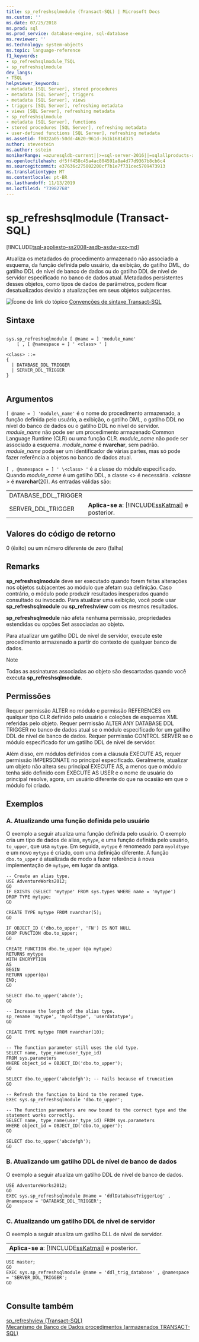 ```yaml
---
title: sp_refreshsqlmodule (Transact-SQL) | Microsoft Docs
ms.custom: ''
ms.date: 07/25/2018
ms.prod: sql
ms.prod_service: database-engine, sql-database
ms.reviewer: ''
ms.technology: system-objects
ms.topic: language-reference
f1_keywords:
- sp_refreshsqlmodule_TSQL
- sp_refreshsqlmodule
dev_langs:
- TSQL
helpviewer_keywords:
- metadata [SQL Server], stored procedures
- metadata [SQL Server], triggers
- metadata [SQL Server], views
- triggers [SQL Server], refreshing metadata
- views [SQL Server], refreshing metadata
- sp_refreshsqlmodule
- metadata [SQL Server], functions
- stored procedures [SQL Server], refreshing metadata
- user-defined functions [SQL Server], refreshing metadata
ms.assetid: f0022a05-50dd-4620-961d-361b1681d375
author: stevestein
ms.author: sstein
monikerRange: =azuresqldb-current||>=sql-server-2016||=sqlallproducts-allversions||>=sql-server-linux-2017||=azuresqldb-mi-current
ms.openlocfilehash: df5ff458c45a4ac804591a8a4d77d9367b8cb6c4
ms.sourcegitcommit: e37636c275002200cf7b1e7f731cec5709473913
ms.translationtype: MT
ms.contentlocale: pt-BR
ms.lasthandoff: 11/13/2019
ms.locfileid: "73982768"
---
```

# <a name="sp_refreshsqlmodule-transact-sql"></a>sp_refreshsqlmodule (Transact-SQL)
[!INCLUDE[tsql-appliesto-ss2008-asdb-asdw-xxx-md](../../includes/tsql-appliesto-ss2008-asdb-asdw-xxx-md.md)]

  Atualiza os metadados do procedimento armazenado não associado a esquema, da função definida pelo usuário, da exibição, do gatilho DML, do gatilho DDL de nível de banco de dados ou do gatilho DDL de nível de servidor especificado no banco de dados atual. Metadados persistentes desses objetos, como tipos de dados de parâmetros, podem ficar desatualizados devido a atualizações em seus objetos subjacentes.
  
 ![Ícone de link do tópico](../../database-engine/configure-windows/media/topic-link.gif "Ícone de link do tópico") [Convenções de sintaxe Transact-SQL](../../t-sql/language-elements/transact-sql-syntax-conventions-transact-sql.md)  
  
## <a name="syntax"></a>Sintaxe  
  
```  
  
sys.sp_refreshsqlmodule [ @name = ] 'module_name'   
    [ , [ @namespace = ] ' <class> ' ]  
  
<class> ::=  
{  
  | DATABASE_DDL_TRIGGER  
  | SERVER_DDL_TRIGGER  
}  
  
```  
  
## <a name="arguments"></a>Argumentos  
`[ @name = ] 'module\_name'` é o nome do procedimento armazenado, a função definida pelo usuário, a exibição, o gatilho DML, o gatilho DDL no nível do banco de dados ou o gatilho DDL no nível do servidor. *module_name* não pode ser um procedimento armazenado Common Language Runtime (CLR) ou uma função CLR. *module_name* não pode ser associado a esquema. *module_name* é **nvarchar**, sem padrão. *module_name* pode ser um identificador de várias partes, mas só pode fazer referência a objetos no banco de dados atual.  
  
`[ , @namespace = ] ' \<class> '` é a classe do módulo especificado. Quando *module_name* é um gatilho DDL, a classe \<> é necessária. *\<classe >* é **nvarchar**(20). As entradas válidas são:  
  
|||  
|-|-|  
|DATABASE_DDL_TRIGGER||  
|SERVER_DDL_TRIGGER|**Aplica-se a**: [!INCLUDE[ssKatmai](../../includes/sskatmai-md.md)] e posterior.|  
  
## <a name="return-code-values"></a>Valores do código de retorno  
 0 (êxito) ou um número diferente de zero (falha)  
  
## <a name="remarks"></a>Remarks  
 **sp_refreshsqlmodule** deve ser executado quando forem feitas alterações nos objetos subjacentes ao módulo que afetam sua definição. Caso contrário, o módulo pode produzir resultados inesperados quando consultado ou invocado. Para atualizar uma exibição, você pode usar **sp_refreshsqlmodule** ou **sp_refreshview** com os mesmos resultados.  
  
 **sp_refreshsqlmodule** não afeta nenhuma permissão, propriedades estendidas ou opções Set associadas ao objeto.  
  
 Para atualizar um gatilho DDL de nível de servidor, execute este procedimento armazenado a partir do contexto de qualquer banco de dados.  
  
> [!NOTE]  
>  Todas as assinaturas associadas ao objeto são descartadas quando você executa **sp_refreshsqlmodule**.  
  
## <a name="permissions"></a>Permissões  
 Requer permissão ALTER no módulo e permissão REFERENCES em qualquer tipo CLR definido pelo usuário e coleções de esquemas XML referidas pelo objeto. Requer permissão ALTER ANY DATABASE DDL TRIGGER no banco de dados atual se o módulo especificado for um gatilho DDL de nível de banco de dados. Requer permissão CONTROL SERVER se o módulo especificado for um gatilho DDL de nível de servidor.  
  
 Além disso, em módulos definidos com a cláusula EXECUTE AS, requer permissão IMPERSONATE no principal especificado. Geralmente, atualizar um objeto não altera seu principal EXECUTE AS, a menos que o módulo tenha sido definido com EXECUTE AS USER e o nome de usuário do principal resolve, agora, um usuário diferente do que na ocasião em que o módulo foi criado.  
  
## <a name="examples"></a>Exemplos  
  
### <a name="a-refreshing-a-user-defined-function"></a>A. Atualizando uma função definida pelo usuário  
 O exemplo a seguir atualiza uma função definida pelo usuário. O exemplo cria um tipo de dados de alias, `mytype`, e uma função definida pelo usuário, `to_upper`, que usa `mytype`. Em seguida, `mytype` é renomeado para `myoldtype` e um novo `mytype` é criado, com uma definição diferente. A função `dbo.to_upper` é atualizada de modo a fazer referência à nova implementação de `mytype`, em lugar da antiga.  
  
```  
-- Create an alias type.  
USE AdventureWorks2012;  
GO  
IF EXISTS (SELECT 'mytype' FROM sys.types WHERE name = 'mytype')  
DROP TYPE mytype;  
GO  
  
CREATE TYPE mytype FROM nvarchar(5);  
GO  
  
IF OBJECT_ID ('dbo.to_upper', 'FN') IS NOT NULL  
DROP FUNCTION dbo.to_upper;  
GO  
  
CREATE FUNCTION dbo.to_upper (@a mytype)  
RETURNS mytype  
WITH ENCRYPTION  
AS  
BEGIN  
RETURN upper(@a)  
END;  
GO  
  
SELECT dbo.to_upper('abcde');  
GO  
  
-- Increase the length of the alias type.  
sp_rename 'mytype', 'myoldtype', 'userdatatype';  
GO  
  
CREATE TYPE mytype FROM nvarchar(10);  
GO  
  
-- The function parameter still uses the old type.  
SELECT name, type_name(user_type_id)   
FROM sys.parameters   
WHERE object_id = OBJECT_ID('dbo.to_upper');  
GO  
  
SELECT dbo.to_upper('abcdefgh'); -- Fails because of truncation  
GO  
  
-- Refresh the function to bind to the renamed type.  
EXEC sys.sp_refreshsqlmodule 'dbo.to_upper';  
  
-- The function parameters are now bound to the correct type and the statement works correctly.  
SELECT name, type_name(user_type_id) FROM sys.parameters  
WHERE object_id = OBJECT_ID('dbo.to_upper');  
GO  
  
SELECT dbo.to_upper('abcdefgh');  
GO  
```  
  
### <a name="b-refreshing-a-database-level-ddl-trigger"></a>B. Atualizando um gatilho DDL de nível de banco de dados  
 O exemplo a seguir atualiza um gatilho DDL de nível de banco de dados.  
  
```  
USE AdventureWorks2012;  
GO  
EXEC sys.sp_refreshsqlmodule @name = 'ddlDatabaseTriggerLog' , @namespace = 'DATABASE_DDL_TRIGGER';  
GO  
```  
  
### <a name="c-refreshing-a-server-level-ddl-trigger"></a>C. Atualizando um gatilho DDL de nível de servidor  
 O exemplo a seguir atualiza um gatilho DLL de nível de servidor.  
  
||  
|-|  
|**Aplica-se a**: [!INCLUDE[ssKatmai](../../includes/sskatmai-md.md)] e posterior.|  
  
```  
USE master;  
GO  
EXEC sys.sp_refreshsqlmodule @name = 'ddl_trig_database' , @namespace = 'SERVER_DDL_TRIGGER';  
GO  
  
```  
  
## <a name="see-also"></a>Consulte também  
 [sp_refreshview &#40;Transact-SQL&#41;](../../relational-databases/system-stored-procedures/sp-refreshview-transact-sql.md)   
 [Mecanismo de Banco de Dados procedimentos &#40;armazenados TRANSACT-SQL&#41;](../../relational-databases/system-stored-procedures/database-engine-stored-procedures-transact-sql.md)  
  
  
